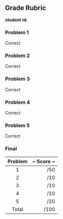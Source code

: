 ## Grade Rubric 

**student id:** 

### Problem 1

Correct

### Problem 2

Correct

### Problem 3

Correct

### Problem 4

Correct

### Problem 5

Correct
 
### Final

| Problem| ~ Score ~ |
|:------:| ---------:|
|1       |        /50|
|2       |        /10|
|3       |        /10|
|4       |        /10|
|5       |        /20|
|Total   |       /100|
